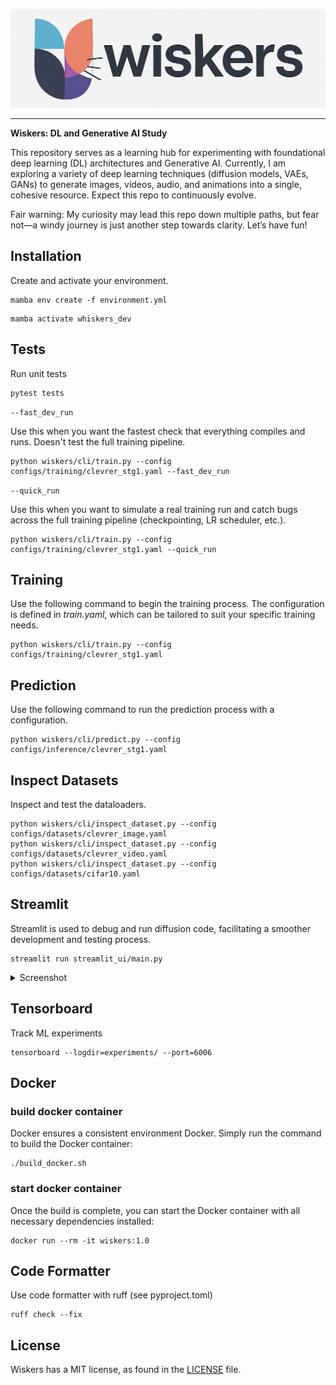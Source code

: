 
![PyTorch Logo](https://raw.githubusercontent.com/electricshadok/wiskers/refs/heads/main/docs/wiskers_logo.png)

--------------------------------------------------------------------------------


**Wiskers: DL and  Generative AI Study**


This repository serves as a learning hub for experimenting with foundational deep learning (DL) architectures and Generative AI. Currently, I am exploring a variety of deep learning techniques (diffusion models, VAEs, GANs) to generate images, videos, audio, and animations into a single, cohesive resource. Expect this repo to continuously evolve.

Fair warning: My curiosity may lead this repo down multiple paths, but fear not—a windy journey is just another step towards clarity. Let’s have fun!

## Installation

Create and activate your environment.
```
mamba env create -f environment.yml
```

```
mamba activate whiskers_dev
```

## Tests

Run unit tests

```
pytest tests
```

```--fast_dev_run```

Use this when you want the fastest check that everything compiles and runs. Doesn't test the full training pipeline.

```
python wiskers/cli/train.py --config configs/training/clevrer_stg1.yaml --fast_dev_run
```

```--quick_run```

Use this when you want to simulate a real training run and catch bugs across the full training pipeline (checkpointing, LR scheduler, etc.).

```
python wiskers/cli/train.py --config configs/training/clevrer_stg1.yaml --quick_run
```

## Training

Use the following command to begin the training process. The configuration is defined in *train.yaml*, which can be tailored to suit your specific training needs.

```
python wiskers/cli/train.py --config configs/training/clevrer_stg1.yaml
```

## Prediction

Use the following command to run the prediction process with a configuration.

```
python wiskers/cli/predict.py --config configs/inference/clevrer_stg1.yaml
```

## Inspect Datasets

Inspect and test the dataloaders.

```
python wiskers/cli/inspect_dataset.py --config configs/datasets/clevrer_image.yaml
python wiskers/cli/inspect_dataset.py --config configs/datasets/clevrer_video.yaml
python wiskers/cli/inspect_dataset.py --config configs/datasets/cifar10.yaml
```

## Streamlit

Streamlit is used to debug and run diffusion code, facilitating a smoother development and testing process.

```
streamlit run streamlit_ui/main.py
```

<details>
<summary>Screenshot</summary>
<p align="center"><img src="docs/app.png?raw=true"></p>
</details>


## Tensorboard

Track ML experiments

```
tensorboard --logdir=experiments/ --port=6006
```

## Docker

### build docker container

Docker ensures a consistent environment Docker. Simply run the command to build the Docker container:

```
./build_docker.sh
```

### start docker container
Once the build is complete, you can start the Docker container with all necessary dependencies installed:

```
docker run --rm -it wiskers:1.0
```

## Code Formatter
Use code formatter with ruff (see pyproject.toml)

```
ruff check --fix
```


## License

Wiskers has a MIT license, as found in the [LICENSE](https://github.com/vincentbonnetai/wiskers/blob/main/LICENSE) file.
